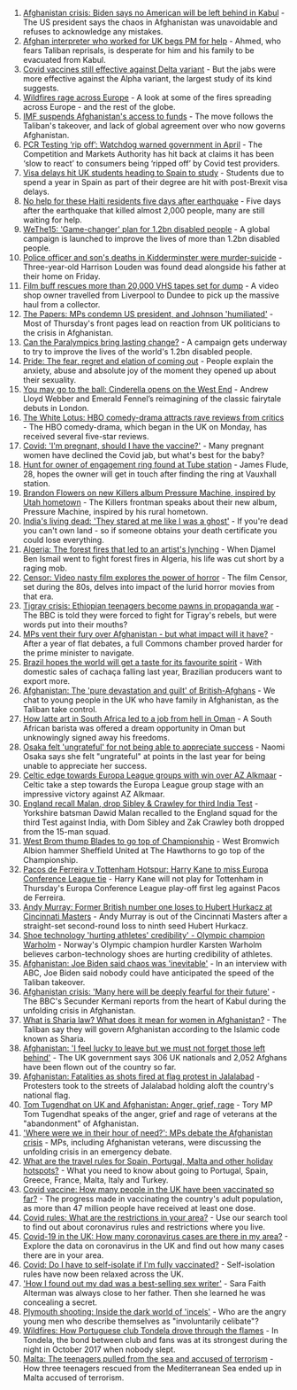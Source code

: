 1. [Afghanistan crisis: Biden says no American will be left behind in Kabul](https://www.bbc.co.uk/news/world-asia-58264917) - The US president says the chaos in Afghanistan was unavoidable and refuses to acknowledge any mistakes.
2. [Afghan interpreter who worked for UK begs PM for help](https://www.bbc.co.uk/news/uk-58264397) - Ahmed, who fears Taliban reprisals, is desperate for him and his family to be evacuated from Kabul.
3. [Covid vaccines still effective against Delta variant](https://www.bbc.co.uk/news/health-58257863) - But the jabs were more effective against the Alpha variant, the largest study of its kind suggests.
4. [Wildfires rage across Europe](https://www.bbc.co.uk/news/world-58257998) - A look at some of the fires spreading across Europe - and the rest of the globe.
5. [IMF suspends Afghanistan's access to funds](https://www.bbc.co.uk/news/business-58263525) - The move follows the Taliban's takeover, and lack of global agreement over who now governs Afghanistan.
6. [PCR Testing ‘rip off’: Watchdog warned government in April](https://www.bbc.co.uk/news/business-58263523) - The Competition and Markets Authority has hit back at claims it has been ‘slow to react’ to consumers being ‘ripped off’ by Covid test providers.
7. [Visa delays hit UK students heading to Spain to study](https://www.bbc.co.uk/news/education-58247963) - Students due to spend a year in Spain as part of their degree are hit with post-Brexit visa delays.
8. [No help for these Haiti residents five days after earthquake](https://www.bbc.co.uk/news/world-latin-america-58264717) - Five days after the earthquake that killed almost 2,000 people, many are still waiting for help.
9. [WeThe15: 'Game-changer' plan for 1.2bn disabled people](https://www.bbc.co.uk/news/disability-58231022) - A global campaign is launched to improve the lives of more than 1.2bn disabled people.
10. [Police officer and son's deaths in Kidderminster were murder-suicide](https://www.bbc.co.uk/news/uk-england-hereford-worcester-58263531) - Three-year-old Harrison Louden was found dead alongside his father at their home on Friday.
11. [Film buff rescues more than 20,000 VHS tapes set for dump](https://www.bbc.co.uk/news/uk-scotland-tayside-central-58261702) - A video shop owner travelled from Liverpool to Dundee to pick up the massive haul from a collector.
12. [The Papers: MPs condemn US president, and Johnson 'humiliated'](https://www.bbc.co.uk/news/blogs-the-papers-58264267) - Most of Thursday's front pages lead on reaction from UK politicians to the crisis in Afghanistan.
13. [Can the Paralympics bring lasting change?](https://www.bbc.co.uk/news/uk-58260253) - A campaign gets underway to try to improve the lives of the world's 1.2bn disabled people.
14. [Pride: The fear, regret and elation of coming out](https://www.bbc.co.uk/news/uk-wales-58255735) - People explain the anxiety, abuse and absolute joy of the moment they opened up about their sexuality.
15. [You may go to the ball: Cinderella opens on the West End](https://www.bbc.co.uk/news/entertainment-arts-58260252) - Andrew Lloyd Webber and Emerald Fennel’s reimagining of the classic fairytale debuts in London.
16. [The White Lotus: HBO comedy-drama attracts rave reviews from critics](https://www.bbc.co.uk/news/entertainment-arts-58254855) - The HBO comedy-drama, which began in the UK on Monday, has received several five-star reviews.
17. [Covid: 'I'm pregnant, should I have the vaccine?'](https://www.bbc.co.uk/news/uk-england-london-58089039) - Many pregnant women have declined the Covid jab, but what's best for the baby?
18. [Hunt for owner of engagement ring found at Tube station](https://www.bbc.co.uk/news/uk-england-london-58235968) - James Flude, 28, hopes the owner will get in touch after finding the ring at Vauxhall station.
19. [Brandon Flowers on new Killers album Pressure Machine, inspired by Utah hometown](https://www.bbc.co.uk/news/entertainment-arts-58257999) - The Killers frontman speaks about their new album, Pressure Machine, inspired by his rural hometown.
20. [India's living dead: 'They stared at me like I was a ghost'](https://www.bbc.co.uk/news/stories-58259497) - If you're dead you can't own land - so if someone obtains your death certificate you could lose everything.
21. [Algeria: The forest fires that led to an artist's lynching](https://www.bbc.co.uk/news/world-africa-58260855) - When Djamel Ben Ismail went to fight forest fires in Algeria, his life was cut short by a raging mob.
22. [Censor: Video nasty film explores the power of horror](https://www.bbc.co.uk/news/entertainment-arts-58246426) - The film Censor, set during the 80s, delves into impact of the lurid horror movies from that era.
23. [Tigray crisis: Ethiopian teenagers become pawns in propaganda war](https://www.bbc.co.uk/news/world-africa-58189395) - The BBC is told they were forced to fight for Tigray's rebels, but were words put into their mouths?
24. [MPs vent their fury over Afghanistan - but what impact will it have?](https://www.bbc.co.uk/news/uk-politics-58256616) - After a year of flat debates, a full Commons chamber proved harder for the prime minister to navigate.
25. [Brazil hopes the world will get a taste for its favourite spirit](https://www.bbc.co.uk/news/business-58241729) - With domestic sales of cachaça falling last year, Brazilian producers want to export more.
26. [Afghanistan: The 'pure devastation and guilt' of British-Afghans](https://www.bbc.co.uk/news/newsbeat-58242443) - We chat to young people in the UK who have family in Afghanistan, as the Taliban take control.
27. [How latte art in South Africa led to a job from hell in Oman](https://www.bbc.co.uk/news/world-africa-57990393) - A South African barista was offered a dream opportunity in Oman but unknowingly signed away his freedoms.
28. [Osaka felt 'ungrateful' for not being able to appreciate success](https://www.bbc.co.uk/sport/tennis/58264090) - Naomi Osaka says she felt "ungrateful" at points in the last year for being unable to appreciate her success.
29. [Celtic edge towards Europa League groups with win over AZ Alkmaar](https://www.bbc.co.uk/sport/football/58215272) - Celtic take a step towards the Europa League group stage with an impressive victory against AZ Alkmaar.
30. [England recall Malan, drop Sibley & Crawley for third India Test](https://www.bbc.co.uk/sport/cricket/58259484) - Yorkshire batsman Dawid Malan recalled to the England squad for the third Test against India, with Dom Sibley and Zak Crawley both dropped from the 15-man squad.
31. [West Brom thump Blades to go top of Championship](https://www.bbc.co.uk/sport/football/58168104) - West Bromwich Albion hammer Sheffield United at The Hawthorns to go top of the Championship.
32. [Pacos de Ferreira v Tottenham Hotspur: Harry Kane to miss Europa Conference League tie](https://www.bbc.co.uk/sport/football/58257076) - Harry Kane will not play for Tottenham in Thursday's Europa Conference League play-off first leg against Pacos de Ferreira.
33. [Andy Murray: Former British number one loses to Hubert Hurkacz at Cincinnati Masters](https://www.bbc.co.uk/sport/tennis/58261190) - Andy Murray is out of the Cincinnati Masters after a straight-set second-round loss to ninth seed Hubert Hurkacz.
34. [Shoe technology 'hurting athletes' credibility' - Olympic champion Warholm](https://www.bbc.co.uk/sport/athletics/58256515) - Norway's Olympic champion hurdler Karsten Warholm believes carbon-technology shoes are hurting credibility of athletes.
35. [Afghanistan: Joe Biden said chaos was 'inevitable'](https://www.bbc.co.uk/news/world-us-canada-58264718) - In an interview with ABC, Joe Biden said nobody could have anticipated the speed of the Taliban takeover.
36. [Afghanistan crisis: 'Many here will be deeply fearful for their future'](https://www.bbc.co.uk/news/world-asia-58262874) - The BBC's Secunder Kermani reports from the heart of Kabul during the unfolding crisis in Afghanistan.
37. [What is Sharia law? What does it mean for women in Afghanistan?](https://www.bbc.co.uk/news/world-27307249) - The Taliban say they will govern Afghanistan according to the Islamic code known as Sharia.
38. [Afghanistan: 'I feel lucky to leave but we must not forget those left behind'](https://www.bbc.co.uk/news/uk-58259520) - The UK government says 306 UK nationals and 2,052 Afghans have been flown out of the country so far.
39. [Afghanistan: Fatalities as shots fired at flag protest in Jalalabad](https://www.bbc.co.uk/news/world-asia-58255118) - Protesters took to the streets of Jalalabad holding aloft the country's national flag.
40. [Tom Tugendhat on UK and Afghanistan: Anger, grief, rage](https://www.bbc.co.uk/news/uk-politics-58259509) - Tory MP Tom Tugendhat speaks of the anger, grief and rage of veterans at the "abandonment" of Afghanistan.
41. ['Where were we in their hour of need?': MPs debate the Afghanistan crisis](https://www.bbc.co.uk/news/uk-politics-58257781) - MPs, including Afghanistan veterans, were discussing the unfolding crisis in an emergency debate.
42. [What are the travel rules for Spain, Portugal, Malta and other holiday hotspots?](https://www.bbc.co.uk/news/explainers-56997931) - What you need to know about going to Portugal, Spain, Greece, France, Malta, Italy and Turkey.
43. [Covid vaccine: How many people in the UK have been vaccinated so far?](https://www.bbc.co.uk/news/health-55274833) - The progress made in vaccinating the country's adult population, as more than 47 million people have received at least one dose.
44. [Covid rules: What are the restrictions in your area?](https://www.bbc.co.uk/news/uk-54373904) - Use our search tool to find out about coronavirus rules and restrictions where you live.
45. [Covid-19 in the UK: How many coronavirus cases are there in my area?](https://www.bbc.co.uk/news/uk-51768274) - Explore the data on coronavirus in the UK and find out how many cases there are in your area.
46. [Covid: Do I have to self-isolate if I'm fully vaccinated?](https://www.bbc.co.uk/news/explainers-54239922) - Self-isolation rules have now been relaxed across the UK.
47. ['How I found out my dad was a best-selling sex writer'](https://www.bbc.co.uk/news/stories-58171940) - Sara Faith Alterman was always close to her father. Then she learned he was concealing a secret.
48. [Plymouth shooting: Inside the dark world of 'incels'](https://www.bbc.co.uk/news/blogs-trending-44053828) - Who are the angry young men who describe themselves as "involuntarily celibate"?
49. [Wildfires: How Portuguese club Tondela drove through the flames](https://www.bbc.co.uk/sport/football/58101546) - In Tondela, the bond between club and fans was at its strongest during the night in October 2017 when nobody slept.
50. [Malta: The teenagers pulled from the sea and accused of terrorism](https://www.bbc.co.uk/news/world-57988934) - How three teenagers rescued from the Mediterranean Sea ended up in Malta accused of terrorism.
